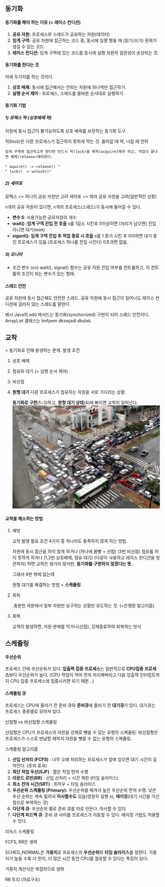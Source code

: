 
## 동기화

#### 동기화를 해야 하는 이유 (= 레이스 컨디션)
1) **공유 자원:** 프로세스와 스레드가 공유하는 자원(데이터)
2) **임계 구역:** 공유 자원에 접근하는 코드 중, 동시에 실행 했을 때 (읽기/쓰기) 문제가 생길 수 있는 코드.
3) **레이스 컨디션:** 임계 구역에 있는 코드를 동시에 실행 자원의 일관성이 손상되는 것.

#### 동기화를 한다는 것
 아래 두가지를 하는 것이다.
1) **상호 배제:** 동시에 접근해서는 안되는 자원에 하나씩만 접근하기.
2) **실행 순서 제어 :** 프로세스, 스레드를 올바른 순서대로 실행하기.

#### 동기화 기법
##### 1) **뮤텍스 락** (상호배제 락)
   자원에 동시 접근이 불가능하도록 상호 배제를 보장하는 동기화 도구
   
   락(lock)은 다른 프로세스가 접근하지 못하게 막는 것. 들어갈 때 락, 나갈 때 언락
   ```
   임계 구역에 접근하고자 한다면 반드시 락(lock)을 획득(acquire)해야 하고, 작업이 끝나면 해제(release)해야한다. 
   
   " aquire() -> release() "
   " lock() -> unlock()"
   ```
##### 2) **세마포**
   
   뮤텍스 => 하나의 공유 자원만 고려
   세마포 => 여러 공유 자원을 고려(일반적인 상황)
   
   n개의 공유 자원이 있다면, n개의 프로세스(스레드)가 동시에 들어갈 수 있다.
   
- **변수 S**:  사용가능한 공유자원의 개수
- **wait() :임계 구역 진입 전 호출**
  s를 1감소 시킨후 0이상이면 (자리가 남으면) 진입 아니면 대기(wait)
- **siganl(): 임계 구역 진입 후  작업 종료 시 호출**
  s를 1 증가 시킨 후 0이하면 대기 중인 프로세스가 있음.(프로세스 하나를 진입 시킨다) 0초과면 없음. 
##### 3) 모니터
   
- 조건 변수 (cv)
  wait(), signal() 함수는 공유 자원 진입 여부를 컨트롤하고, 이 컨트롤의 조건이 되는 변수가 있는 형태.
  
#### 스레드 안전

공유 자원에 동시 접근해도 안전한 스레드.
공유 자원에 동시 접근이 일어나도 레이스 컨디션에 걸리지 않는 스레드를 말한다.

예시 Java의 add 메서드는 동기화(synchonized) 구현이 되어 스레드 안전이다. ArrayList 클래스는 tmfpem dkswjsdl dkslek.
## 교착

= 동기화로 인해 발생하는 문제.
발생 조건

1) 상호 배제
2) 점유와 대기 (= 실행 순서 제어)
3) 비선점
4) **원형 대기**
   다른 프로세스가 점유하는 자원을 서로 기다리는 상황.
   
   **동기화로 구현**(1~3)하고, **원형 대기 상태**(4)에 빠지면 교착이 일어난다.
![alt text](<사진/Pasted image 20250923183939.png>)
   
#### 교착을 해소하는 방법
1) 예방
   
   교착 발생 필요 조건 4가지 중 하나라도 충족하지 않게 하는 방법.
   
   자원에 동시 접근을 하지 않게 하거나 
   (하나에 몰빵 = 선점) (3번 비선점) 
   점유를 하지 못하게 하거나 (1,2번 상호배제, 점유 대기)
   (다같이 사용하고 레이스 컨디션을 방관하자)
   하면 교착은 생기지 않지만, **동기화를 구현하지 않겠다는 뜻**..
   
   그래서 4번 밖에 없는데
   
   원형 대기를 해결하는 방법 = **스케쥴링**.

2) 회피
   
   .충분한 자원에서 일부 자원만 요구하는 상황만 유도하는 것. (=은행원 알고리즘)
   
2) 회복
   
   교착이 발생하면, 자원 분배를 막거나(선점), 강제종료하여 회복하는 방식


## 스케쥴링

#### 우선순위
프로세스 간에 우선순위가 있다.
**입출력 집중 프로세스**는 일반적으로 **CPU집중 프로세스**보다 우선순위가 높다.
(CPU 작업이 적어 먼저 처리해버리고 다음 입출력 인터럽트까지 CPU 집중 프로세스에 집중시키면 되기 때문...)

#### 스케쥴링 큐
프로세스는 CPU에 올리기 전 준비 큐와 **준비큐**에 올리기 전 **대기큐**가 있다.
대기큐는 프로세스 종류별로 모아져 있다.

선점형 vs 비선점형 스케쥴링

선점형은 CPU가 프로세스의 자원을 강제로 뺏을 수 있는 유형의 스케쥴링.
비선점형은 프로세스가 스스로 반납할 때까지 자원을 뺏을 수 없는 유형의 스케쥴링.


스케쥴링 알고리즘

1) **선입 선처리 (FCFS)** : 너무 오래 처리하는 프로세스가 앞에 있으면 대기 시간이 길어진다. (호위 효과)
2) **최단 작업 우선(SJF)** :  짦은 작업 먼저 수행
3) **라운드 로빈(RR)** : 선입 선처리 +  시간 제한 (타임 슬라이스)
4) **최소 잔여 시간(SRT)** : 최작우 + 타임 슬라이스
5) **우선순위 스케쥴링 (Primary):** 우선순위를 매겨서 높은 우선순위 먼저 수행. 낮은 우선 순위는 계속 밀려서 **아사할수도** 있음(영원히 실행 x), **에이징**(대기 시간을 가산점으로 부여하는 것)
6) **다단계 큐**: 우선순위 별로 준비 큐를 따로 만든다. 아사할 수 있다.
7) **다단계 피드백 큐**: 준비 큐 사이를 프로세스가 이동할 수 있다. 에이징 기법도 적용할 수 있다.

리눅스 스케쥴링

FCFS, RR은 생략

SCHED_NORMAL은 **가중치**로 프로세스의 **우선순위**와 **타임 슬라이스**를 정한다.
가중치가 높을 수록 더 먼저, 더 많은 시간 동안 CPU를 점유할 수 있다는 특징이 있다.

가중치 계산식은 복잡하므로 생략

RB 트리 (자료구조)

